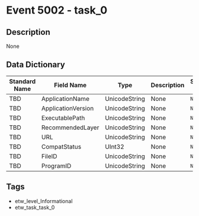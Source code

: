 # Event 5002 - task_0

## Description
None

## Data Dictionary
|Standard Name|Field Name|Type|Description|Sample Value|
|---|---|---|---|---|
|TBD|ApplicationName|UnicodeString|None|`None`|
|TBD|ApplicationVersion|UnicodeString|None|`None`|
|TBD|ExecutablePath|UnicodeString|None|`None`|
|TBD|RecommendedLayer|UnicodeString|None|`None`|
|TBD|URL|UnicodeString|None|`None`|
|TBD|CompatStatus|UInt32|None|`None`|
|TBD|FileID|UnicodeString|None|`None`|
|TBD|ProgramID|UnicodeString|None|`None`|

## Tags
* etw_level_Informational
* etw_task_task_0